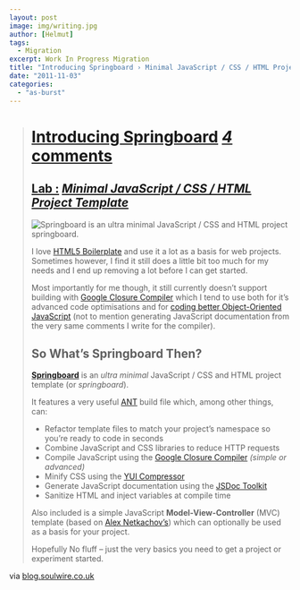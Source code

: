 ```yaml
---
layout: post
image: img/writing.jpg
author: [Helmut]
tags:
  - Migration
excerpt: Work In Progress Migration
title: "Introducing Springboard › Minimal JavaScript / CSS / HTML Project Template"
date: "2011-11-03"
categories: 
  - "as-burst"
---
```


> # [Introducing Springboard](http://blog.soulwire.co.uk/laboratory/javascript/springboard-javascript-css-html-template "Introducing Springboard") [_4_ comments](http://blog.soulwire.co.uk/laboratory/javascript/springboard-javascript-css-html-template#comments "Leave a comment")
> 
> ## [Lab :](http://blog.soulwire.co.uk/category/laboratory "View all posts in Lab") [_Minimal JavaScript / CSS / HTML Project Template_](http://blog.soulwire.co.uk/laboratory/javascript/springboard-javascript-css-html-template "Minimal JavaScript / CSS / HTML Project Template")
> 
> ![Springboard is an ultra minimal JavaScript / CSS and HTML project springboard.](images/springboard.jpg "Springboard")
> 
> I love [HTML5 Boilerplate](http://blog.soulwire.co.uk//goto/http://html5boilerplate.com/) and use it a lot as a basis for web projects. Sometimes however, I find it still does a little bit too much for my needs and I end up removing a lot before I can get started.
> 
> Most importantly for me though, it still currently doesn’t support building with [Google Closure Compiler](http://blog.soulwire.co.uk//goto/http://code.google.com/closure/compiler/) which I tend to use both for it’s advanced code optimisations and for [coding better Object-Oriented JavaScript](http://blog.soulwire.co.uk//goto/http://calendar.perfplanet.com/2010/coding-better-object-oriented-javascript-with-closure-compiler/) (not to mention generating JavaScript documentation from the very same comments I write for the compiler).
> 
> ## So What’s Springboard Then?
> 
> [**Springboard**](http://blog.soulwire.co.uk//goto/https://github.com/soulwire/Springboard) is an _ultra minimal_ JavaScript / CSS and HTML project template (or _springboard_).
> 
> It features a very useful [ANT](http://blog.soulwire.co.uk//goto/http://ant.apache.org/) build file which, among other things, can:
> 
> - Refactor template files to match your project’s namespace so you’re ready to code in seconds
> - Combine JavaScript and CSS libraries to reduce HTTP requests
> - Compile JavaScript using the [Google Closure Compiler](http://blog.soulwire.co.uk//goto/http://code.google.com/closure/compiler/) _(simple or advanced)_
> - Minify CSS using the [YUI Compressor](http://blog.soulwire.co.uk//goto/http://developer.yahoo.com/yui/compressor/)
> - Generate JavaScript documentation using the [JSDoc Toolkit](http://blog.soulwire.co.uk//goto/http://code.google.com/p/jsdoc-toolkit/)
> - Sanitize HTML and inject variables at compile time
> 
> Also included is a simple JavaScript **Model-View-Controller** (MVC) template (based on [Alex Netkachov’s](http://blog.soulwire.co.uk//goto/http://www.alexatnet.com/content/model-view-controller-mvc-javascript)) which can optionally be used as a basis for your project.
> 
> Hopefully No fluff – just the very basics you need to get a project or experiment started.

via [blog.soulwire.co.uk](http://blog.soulwire.co.uk/laboratory/javascript/springboard-javascript-css-html-template)
